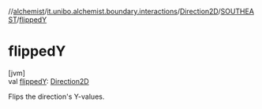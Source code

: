 //[alchemist](../../../../index.md)/[it.unibo.alchemist.boundary.interactions](../../index.md)/[Direction2D](../index.md)/[SOUTHEAST](index.md)/[flippedY](flipped-y.md)

# flippedY

[jvm]\
val [flippedY](flipped-y.md): [Direction2D](../index.md)

Flips the direction's Y-values.
